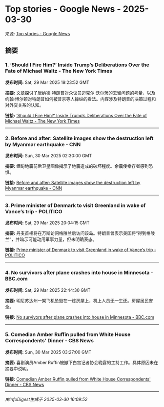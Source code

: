 # Top stories - Google News - 2025-03-30

来源: [Top stories - Google News](https://news.google.com/?hl=en-US&gl=US&ceid=US:en)

## 摘要

### 1. ‘Should I Fire Him?’ Inside Trump’s Deliberations Over the Fate of Michael Waltz - The New York Times

**发布时间:** Sat, 29 Mar 2025 19:23:52 GMT

**摘要:** 文章探讨了唐纳德·特朗普对众议员迈克尔·沃尔茨的去留问题的考量，以及约翰·博尔顿对特朗普如何被普京等人操纵的看法。内容涉及特朗普的决策过程和对外交关系的认知。

**链接:** [‘Should I Fire Him?’ Inside Trump’s Deliberations Over the Fate of Michael Waltz - The New York Times](https://news.google.com/rss/articles/CBMihAFBVV95cUxOMWY0Zm1RMDVQMDFhbTk2QW9hamJDQXpQWkVzSnd4eDNxOTFDd0VkMXA2cEl5Qm5VblU1MzZkMmF2S1E2Z0c4MTFSRUUxcVA3aXV5RnJ0TWZaaWJLYU5PejVWdHBPbUFWSy0ta0Y2b1k4ci0wUUZJNFBnNWFKRXNheTExZFA?oc=5)

---

### 2. Before and after: Satellite images show the destruction left by Myanmar earthquake - CNN

**发布时间:** Sun, 30 Mar 2025 02:30:00 GMT

**摘要:** 缅甸地震前后卫星图像揭示了地震造成的破坏程度。余震使幸存者感到恐惧。

**链接:** [Before and after: Satellite images show the destruction left by Myanmar earthquake - CNN](https://news.google.com/rss/articles/CBMikAFBVV95cUxPYlhfNV96Ry1pbXdYdlBTRVNLQkNTalV5NUFLdUY0WFduem5hMzgtOE9MWGN5SXNiRHBwQlNzM3R1R3g5cXNZcVY0R2piSGdrUTdlRUZVM0VRVXVYb0MtS3A0ZFBoUElOc3dhUURCV09uaFdENkZ6eElTTWdKOU13emc1cUlYME1uMUdxTU5hbznSAYcBQVVfeXFMT3NDT2RrM1hiMU5JU0dXbU9TNVRxbkk3NnJsaUh4RmZSTUhiOFg1aXdrNzNLd1F0dklaZEVfWkVKa0Q5Wi14eTlwNmJoS2xfeEl1Tk5KTTFBQ0RPS21DSEg4NHdJVG9BYmgtOHptclRoTGF1T0d6SnlyVjYwTnZCbW9VeE10UWRZ?oc=5)

---

### 3. Prime minister of Denmark to visit Greenland in wake of Vance’s trip - POLITICO

**发布时间:** Sat, 29 Mar 2025 20:04:15 GMT

**摘要:** 丹麦首相将在万斯访问格陵兰后访问该岛。特朗普曾表示美国将“得到格陵兰”，并暗示可能动用军事力量，但未明确表态。

**链接:** [Prime minister of Denmark to visit Greenland in wake of Vance’s trip - POLITICO](https://news.google.com/rss/articles/CBMihwFBVV95cUxNbEc1eWkzdEJSeXVFUmQ1cFV3WmZnQUNBbVhScERUQTEzZW1PUE9udFI4NDBqakItUWwyOVQ4Z1FSRUZ0UnZVdFFwUEh0dGVmNGx4ZHJMWlJZeWxVX1I5bk1WZFFscUR3aUQ3UHpoUUdnNmIwVkhLU2l0TEs3Slh2U1N4N05Vam8?oc=5)

---

### 4. No survivors after plane crashes into house in Minnesota - BBC.com

**发布时间:** Sat, 29 Mar 2025 22:44:30 GMT

**摘要:** 明尼苏达州一架飞机坠毁在一栋房屋上，机上人员无一生还。房屋居民安全。

**链接:** [No survivors after plane crashes into house in Minnesota - BBC.com](https://news.google.com/rss/articles/CBMiWkFVX3lxTE50MW9jZFR6UVExVTVGTnF6ZDRMeGxyMjVqWXBLR18zVU9vOExDcjlLYmFuc1BlNU8tMi1fckRHNzMtWk9CX29jM3JaREdpUjc5SDBIQkxSb1JUUdIBX0FVX3lxTE5HQ1hQRHNleG15VmNKVmxqSHk0d3hqTHRsMWtQa0tNZnQ5THVuTEdBRExGTjktVVZQQ3JYclVFUGZHTXBUc1dFSk1nZ2EyRjZ2WWZwcFo5RVlMeUMtYmtz?oc=5)

---

### 5. Comedian Amber Ruffin pulled from White House Correspondents' Dinner - CBS News

**发布时间:** Sun, 30 Mar 2025 03:27:00 GMT

**摘要:** 喜剧演员Amber Ruffin被撤下白宫记者协会晚宴的主持工作。具体原因未在摘要中说明。

**链接:** [Comedian Amber Ruffin pulled from White House Correspondents' Dinner - CBS News](https://news.google.com/rss/articles/CBMiggFBVV95cUxQM3JOaVdoelZaNUNJWURoMFJtVFhuZWZIZXVDS084Zk1Oa2JfSk9kSkJmRlZLM2FRSDJGOGhfOFJBRktscHA4M2JzbEJOeWU0LWZpdllRMGY3V2g2bVY3Wld2b2M4cHpNTERVUGhFUFIxdHlXcGl4UHRtbzZRR1pfTVRR0gGHAUFVX3lxTE1PdlQ2MFpiSE5BRnFYTnRMMDFPRUpkN3N2ZVFhV3NFcU1rTmthaW55cTBiczd2V1dYY0dHTlhnY1dJdmctOVNWYk9wSUM1X21JN3ZuTU1ndGN6TEpTQ0JPU3pEbmw3S2drcU1nWlZsMG1RT2JrQjRleFJTMnJXTmZ0LWRMYWFuMA?oc=5)

---


*由InfoDigest生成于 2025-03-30 16:09:52*
